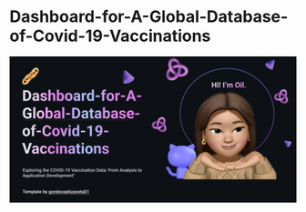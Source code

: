 # Dashboard-for-A-Global-Database-of-Covid-19-Vaccinations
<p align="center">
  <img src="image/Dashboard-for-A-Global-Database-of-Covid-19-Vaccinations_readme.png" alt="Image"/>
</p>
